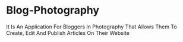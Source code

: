 # Blog-Photography
It Is An Application For Bloggers In Photography That Allows Them To Create, Edit And Publish Articles On Their Website
